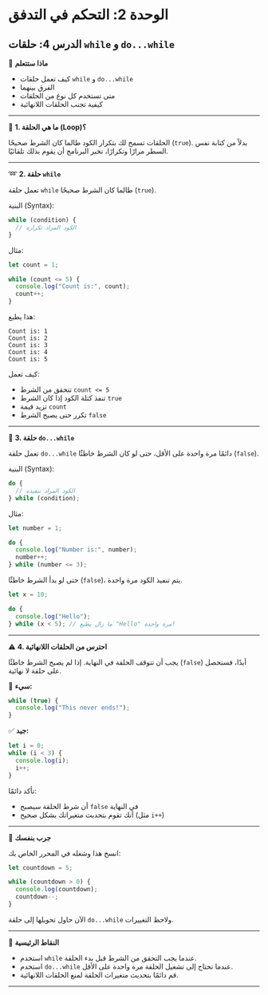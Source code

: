 # الوحدة 2: التحكم في التدفق

## الدرس 4: حلقات `while` و `do...while`

🧠 **ماذا ستتعلم**
*	كيف تعمل حلقات `while` و `do...while`
*	الفرق بينهما
*	متى تستخدم كل نوع من الحلقات
*	كيفية تجنب الحلقات اللانهائية

---

🔁 **1. ما هي الحلقة (Loop)؟**

الحلقات تسمح لك بتكرار الكود طالما كان الشرط صحيحًا (`true`).
بدلاً من كتابة نفس السطر مرارًا وتكرارًا، تخبر البرنامج أن يقوم بذلك تلقائيًا.

---

➿ **2. حلقة `while`**

تعمل حلقة `while` طالما كان الشرط صحيحًا (`true`).

البنية (Syntax):
```javascript
while (condition) {
  // الكود المراد تكراره
}
```

مثال:
```javascript
let count = 1;

while (count <= 5) {
  console.log("Count is:", count);
  count++;
}
```

هذا يطبع:
```
Count is: 1
Count is: 2
Count is: 3
Count is: 4
Count is: 5
```

كيف تعمل:
*	تتحقق من الشرط `count <= 5`
*	تنفذ كتلة الكود إذا كان الشرط `true`
*	تزيد قيمة `count`
*	تكرر حتى يصبح الشرط `false`

---

🔂 **3. حلقة `do...while`**

تعمل حلقة `do...while` دائمًا مرة واحدة على الأقل، حتى لو كان الشرط خاطئًا (`false`).

البنية (Syntax):
```javascript
do {
  // الكود المراد تنفيذه
} while (condition);
```

مثال:
```javascript
let number = 1;

do {
  console.log("Number is:", number);
  number++;
} while (number <= 3);
```

حتى لو بدأ الشرط خاطئًا (`false`)، يتم تنفيذ الكود مرة واحدة.
```javascript
let x = 10;

do {
  console.log("Hello");
} while (x < 5); // ما زال يطبع "Hello" مرة واحدة!
```

---

⚠️ **4. احترس من الحلقات اللانهائية**

يجب أن تتوقف الحلقة في النهاية. إذا لم يصبح الشرط خاطئًا (`false`) أبدًا، فستحصل على حلقة لا نهائية.

🚫 **سيء:**
```javascript
while (true) {
  console.log("This never ends!");
}
```

✅ **جيد:**
```javascript
let i = 0;
while (i < 3) {
  console.log(i);
  i++;
}
```

تأكد دائمًا:
*	أن شرط الحلقة سيصبح `false` في النهاية
*	أنك تقوم بتحديث متغيراتك بشكل صحيح (مثل `i++`)

---

🧪 **جرب بنفسك**

انسخ هذا وشغله في المحرر الخاص بك:
```javascript
let countdown = 5;

while (countdown > 0) {
  console.log(countdown);
  countdown--;
}
```
الآن حاول تحويلها إلى حلقة `do...while` ولاحظ التغييرات.

---

🧠 **النقاط الرئيسية**
*	استخدم `while` عندما يجب التحقق من الشرط قبل بدء الحلقة.
*	استخدم `do...while` عندما تحتاج إلى تشغيل الحلقة مرة واحدة على الأقل.
*	قم دائمًا بتحديث متغيرات الحلقة لمنع الحلقات اللانهائية.



---